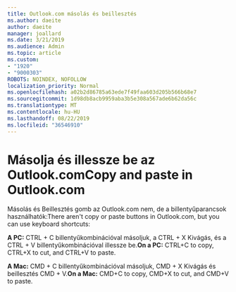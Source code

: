 ```yaml
---
title: Outlook.com másolás és beillesztés
ms.author: daeite
author: daeite
manager: joallard
ms.date: 3/21/2019
ms.audience: Admin
ms.topic: article
ms.custom:
- "1920"
- "9000303"
ROBOTS: NOINDEX, NOFOLLOW
localization_priority: Normal
ms.openlocfilehash: a02b2d86785a63ede7f49faa603d205b566b68e7
ms.sourcegitcommit: 1d98db8acb9959aba3b5e308a567ade6b62da56c
ms.translationtype: MT
ms.contentlocale: hu-HU
ms.lasthandoff: 08/22/2019
ms.locfileid: "36546910"
---
```

# <a name="copy-and-paste-in-outlookcom"></a><span data-ttu-id="b53d5-102">Másolja és illessze be az Outlook.com</span><span class="sxs-lookup"><span data-stu-id="b53d5-102">Copy and paste in Outlook.com</span></span>

<span data-ttu-id="b53d5-103">Másolás és Beillesztés gomb az Outlook.com nem, de a billentyűparancsok használhatók:</span><span class="sxs-lookup"><span data-stu-id="b53d5-103">There aren't copy or paste buttons in Outlook.com, but you can use keyboard shortcuts:</span></span>

<span data-ttu-id="b53d5-104">**A PC:** CTRL + C billentyűkombinációval másoljuk, a CTRL + X Kivágás, és a CTRL + V billentyűkombinációval illessze be.</span><span class="sxs-lookup"><span data-stu-id="b53d5-104">**On a PC:** CTRL+C to copy, CTRL+X to cut, and CTRL+V to paste.</span></span>

<span data-ttu-id="b53d5-105">**A Mac:** CMD + C billentyűkombinációval másoljuk, CMD + X Kivágás és beillesztés CMD + V.</span><span class="sxs-lookup"><span data-stu-id="b53d5-105">**On a Mac:** CMD+C to copy, CMD+X to cut, and CMD+V to paste.</span></span>